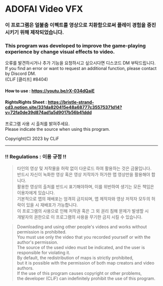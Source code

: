 # ADOFAI Video VFX

### 이 프로그램은 얼불춤 이펙트를 영상으로 치환함으로써 플레이 경험을 증진시키기 위해 제작되었습니다.   
### This program was developed to improve the game-playing experience by change visual effects to video.   

오류를 발견하시거나 추가 기능을 요청하시고 싶으시다면 디스코드 DM 부탁드립니다.    
If you find an error or want to request an additional function, please contact by Discord DM.   
(CLiF [클리프] #8404)   

#### How to use : https://youtu.be/rX-034dQaiE   
#### RightsRights Sheet : https://bristle-strand-cd3.notion.site/331da820415e48a68777c35575371d14?v=72fa0de39d874ad1a5d9017b56b41ddd
   
프로그램 사용 시 출처를 밝혀주세요.   
Please indicate the source when using this program.   
   
Copyright(C) 2023 by CLiF   
      
- - -
        
### !! Regulations : 이용 규정 !!     
> 타인의 영상 및 저작물을 허락 없이 다운로드 하여 활용하는 것은 금물입니다.     
> 반드시 자신이 녹화한 영상 혹은 영상 저작자가 허가한 맵 영상만을 활용해야 합니다.     
> 활용한 영상의 출처를 반드시 표기해야하며, 이를 위반하여 생기는 모든 책임은 이용자에게 있습니다.      
> 기본적으로 맵의 재배포는 엄격히 금지되며, 맵 제작자와 영상 저작자 모두의 허락이 있을 시 재배포가 가능합니다.          
> 이 프로그램의 사용으로 인해 저작권 혹은 그 외 권리 침해 문제가 발생할 시     
> 개발자의 권한으로 이 프로그램의 사용을 무기한 금지 시킬 수 있습니다.     
      
> Downloading and using other people's videos and works without permission is prohibited.     
> You must use only the video that you recorded yourself or with the author's permission.      
> The source of the used video must be indicated, and the user is responsible for violating it.     
> By default, the redistribution of maps is strictly prohibited,            
> but it is possible with the permission of both map creators and video authors.            
> If the use of this program causes copyright or other problems,      
> the developer (CLiF) can indefinitely prohibit the use of this program.      
  
